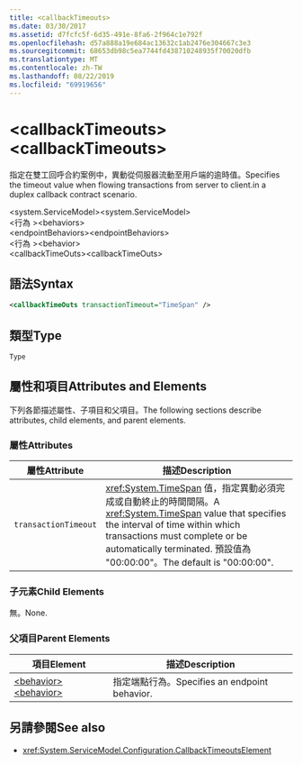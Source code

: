 ```yaml
---
title: <callbackTimeouts>
ms.date: 03/30/2017
ms.assetid: d7fcfc5f-6d35-491e-8fa6-2f964c1e792f
ms.openlocfilehash: d57a888a19e684ac13632c1ab2476e304667c3e3
ms.sourcegitcommit: 68653db98c5ea7744fd438710248935f70020dfb
ms.translationtype: MT
ms.contentlocale: zh-TW
ms.lasthandoff: 08/22/2019
ms.locfileid: "69919656"
---
```

# <a name="callbacktimeouts"></a><span data-ttu-id="44952-101">\<callbackTimeouts></span><span class="sxs-lookup"><span data-stu-id="44952-101">\<callbackTimeouts></span></span>
<span data-ttu-id="44952-102">指定在雙工回呼合約案例中，異動從伺服器流動至用戶端的逾時值。</span><span class="sxs-lookup"><span data-stu-id="44952-102">Specifies the timeout value when flowing transactions from server to client.in a duplex callback contract scenario.</span></span>  
  
 <span data-ttu-id="44952-103">\<system.ServiceModel></span><span class="sxs-lookup"><span data-stu-id="44952-103">\<system.ServiceModel></span></span>  
<span data-ttu-id="44952-104">\<行為 ></span><span class="sxs-lookup"><span data-stu-id="44952-104">\<behaviors></span></span>  
<span data-ttu-id="44952-105">\<endpointBehaviors></span><span class="sxs-lookup"><span data-stu-id="44952-105">\<endpointBehaviors></span></span>  
<span data-ttu-id="44952-106">\<行為 ></span><span class="sxs-lookup"><span data-stu-id="44952-106">\<behavior></span></span>  
<span data-ttu-id="44952-107">\<callbackTimeOuts></span><span class="sxs-lookup"><span data-stu-id="44952-107">\<callbackTimeOuts></span></span>  
  
## <a name="syntax"></a><span data-ttu-id="44952-108">語法</span><span class="sxs-lookup"><span data-stu-id="44952-108">Syntax</span></span>  
  
```xml  
<callbackTimeOuts transactionTimeout="TimeSpan" />
```  
  
## <a name="type"></a><span data-ttu-id="44952-109">類型</span><span class="sxs-lookup"><span data-stu-id="44952-109">Type</span></span>  
 `Type`  
  
## <a name="attributes-and-elements"></a><span data-ttu-id="44952-110">屬性和項目</span><span class="sxs-lookup"><span data-stu-id="44952-110">Attributes and Elements</span></span>  
 <span data-ttu-id="44952-111">下列各節描述屬性、子項目和父項目。</span><span class="sxs-lookup"><span data-stu-id="44952-111">The following sections describe attributes, child elements, and parent elements.</span></span>  
  
### <a name="attributes"></a><span data-ttu-id="44952-112">屬性</span><span class="sxs-lookup"><span data-stu-id="44952-112">Attributes</span></span>  
  
|<span data-ttu-id="44952-113">屬性</span><span class="sxs-lookup"><span data-stu-id="44952-113">Attribute</span></span>|<span data-ttu-id="44952-114">描述</span><span class="sxs-lookup"><span data-stu-id="44952-114">Description</span></span>|  
|---------------|-----------------|  
|`transactionTimeout`|<span data-ttu-id="44952-115"><xref:System.TimeSpan> 值，指定異動必須完成或自動終止的時間間隔。</span><span class="sxs-lookup"><span data-stu-id="44952-115">A <xref:System.TimeSpan> value that specifies the interval of time within which transactions must complete or be automatically terminated.</span></span> <span data-ttu-id="44952-116">預設值為 "00:00:00"。</span><span class="sxs-lookup"><span data-stu-id="44952-116">The default is "00:00:00".</span></span>|  
  
### <a name="child-elements"></a><span data-ttu-id="44952-117">子元素</span><span class="sxs-lookup"><span data-stu-id="44952-117">Child Elements</span></span>  
 <span data-ttu-id="44952-118">無。</span><span class="sxs-lookup"><span data-stu-id="44952-118">None.</span></span>  
  
### <a name="parent-elements"></a><span data-ttu-id="44952-119">父項目</span><span class="sxs-lookup"><span data-stu-id="44952-119">Parent Elements</span></span>  
  
|<span data-ttu-id="44952-120">項目</span><span class="sxs-lookup"><span data-stu-id="44952-120">Element</span></span>|<span data-ttu-id="44952-121">描述</span><span class="sxs-lookup"><span data-stu-id="44952-121">Description</span></span>|  
|-------------|-----------------|  
|[<span data-ttu-id="44952-122">\<behavior></span><span class="sxs-lookup"><span data-stu-id="44952-122">\<behavior></span></span>](behavior-of-endpointbehaviors.md)|<span data-ttu-id="44952-123">指定端點行為。</span><span class="sxs-lookup"><span data-stu-id="44952-123">Specifies an endpoint behavior.</span></span>|  
  
## <a name="see-also"></a><span data-ttu-id="44952-124">另請參閱</span><span class="sxs-lookup"><span data-stu-id="44952-124">See also</span></span>

- <xref:System.ServiceModel.Configuration.CallbackTimeoutsElement>
